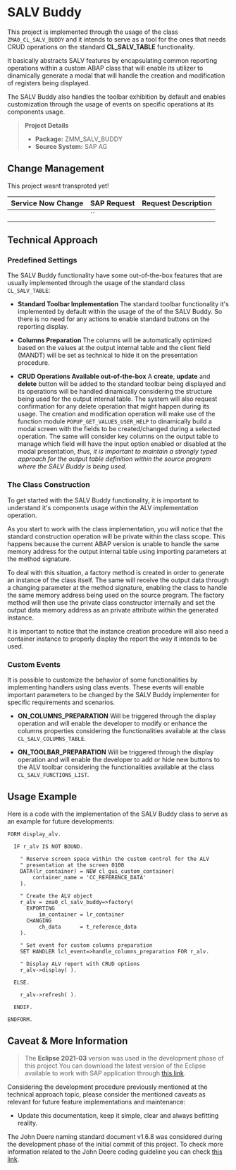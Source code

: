 # SALV Buddy

This project is implemented through the usage of the class `ZMA0_CL_SALV_BUDDY` and it intends to serve as a tool for the ones that needs CRUD operations on the standard **CL_SALV_TABLE** functionality.

It basically abstracts SALV features by encapsulating common reporting operations within a custom ABAP class that will enable its utilizer to dinamically generate a modal that will handle the creation and modification of registers being displayed.

The SALV Buddy also handles the toolbar exhibition by default and enables customization through the usage of events on specific operations at its components usage.

> **Project Details**
> 
>  - **Package:** ZMM_SALV_BUDDY
>  - **Source System:** SAP AG

## Change Management

This project wasnt transproted yet!

|Service Now Change | SAP Request |Request Description                    |
|-------------------|-------------|---------------------------------------|
|         |``       |             |

## Technical Approach

### Predefined Settings

The SALV Buddy functionality have some out-of-the-box features that are usually implemented through the usage of the standard class `CL_SALV_TABLE`:

* **Standard Toolbar Implementation**
The standard toolbar functionality it's implemented by default within the usage of the of the SALV Buddy. So there is no need for any actions to enable standard buttons on the reporting display.

* **Columns Preparation**
The columns will be automatically optimized based on the values at the output internal table and the client field (MANDT) will be set as technical to hide it on the presentation procedure.

* **CRUD Operations Available out-of-the-box**
A **create**, **update** and **delete** button will be added to the standard toolbar being displayed and its operations will be handled dinamically considering the structure being used for the output internal table.
The system will also request confirmation for any delete operation that might happen during its usage.
The creation and modification operation will make use of the function module `POPUP_GET_VALUES_USER_HELP` to dinamically build a modal screen with the fields to be created/changed during a selected operation. The same will consider key columns on the output table to manage which field will have the input option enabled or disabled at the modal presentation, *thus, it is important to maintain a strongly typed approach for the output table definition within the source program where the SALV Buddy is being used*.

### The Class Construction

To get started with the SALV Buddy functionality, it is important to understand it's components usage within the ALV implementation operation.

As you start to work with the class implementation, you will notice that the standard construction operation will be private within the class scope. This happens because the current ABAP version is unable to handle the same memory address for the output internal table using importing parameters at the method signature.

To deal with this situation, a factory method is created in order to generate an instance of the class itself. The same will receive the output data through a changing parameter at the method signature, enabling the class to handle the same memory address being used on the source program. The factory method will then use the private class constructor internally and set the output data memory address as an private attribute within the generated instance.

It is important to notice that the instance creation procedure will also need a container instance to properly display the report the way it intends to be used.

### Custom Events

It is possible to customize the behavior of some functionalities by implementing handlers using class events. These events will enable important parameters to be changed by the SALV Buddy implementer for specific requirements and scenarios.

* **ON_COLUMNS_PREPARATION**
Will be triggered through the display operation and will enable the developer to modify or enhance the columns properties considering the functionalities available at the class `CL_SALV_COLUMNS_TABLE`.

* **ON_TOOLBAR_PREPARATION**
Will be triggered through the display operation and will enable the developer to add or hide new buttons to the ALV toolbar considering the functionalities available at the class `CL_SALV_FUNCTIONS_LIST`.

## Usage Example

Here is a code with the implementation of the SALV Buddy class to serve as an example for future developments:
```
FORM display_alv.

  IF r_alv IS NOT BOUND.

    " Reserve screen space within the custom control for the ALV
    " presentation at the screen 0100
    DATA(lr_container) = NEW cl_gui_custom_container(
        container_name = 'CC_REFERENCE_DATA'
    ).

    " Create the ALV object
    r_alv = zma0_cl_salv_buddy=>factory(
      EXPORTING
          im_container = lr_container
      CHANGING
          ch_data      = t_reference_data
    ).

    " Set event for custom columns preparation
    SET HANDLER lcl_event=>handle_columns_preparation FOR r_alv.

    " Display ALV report with CRUD options
    r_alv->display( ).

  ELSE.

    r_alv->refresh( ).

  ENDIF.

ENDFORM.
```

## Caveat & More Information

> The **Eclipse 2021-03** version was used in the development phase of this project
>  You can download the latest version of the Eclipse available to work with SAP application through [this link](https://tools.hana.ondemand.com/#abap).

Considering the development procedure previously mentioned at the technical approach topic, please consider the mentioned caveats as relevant for future feature implementations and maintenance:

* Update this documentation, keep it simple, clear and always befitting reality.

The John Deere naming standard document v1.6.8 was considered during the development phase of the initial commit of this project.
To check more information related to the John Deere coding guideline you can check [this link](http://share-internal.deere.com/teams/architecturepublications/L_Supporting%20Documents/SAP%20Materials%20-%20Summary%20Page/index.htm).
